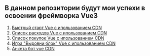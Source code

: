 <h2> В данном репозитории будут мои успехи в освоении фреймворка Vue3 </h2>
<ol> 
  <li><a href="https://markgrig.github.io/myVue/1-Rebulding%20App%20with%20Vue/quick%20start/index.html"> Быстрый старт Vue с ипользованием CDN </a> </li>
  <li> <a href="https://markgrig.github.io/myVue/1-Rebulding%20App%20with%20Vue/list%20of%20expenses/"> Список расходов Vue с ипользованием CDN </a> </li>
  <li> <a href="https://markgrig.github.io/myVue/1-Rebulding%20App%20with%20Vue/shopping%20list/index.html"> Список покупок Vue с ипользованием CDN </a></li> 
  <li> <a href="https://markgrig.github.io/myVue/1-Rebulding%20App%20with%20Vue/sizing%20block/index.html"> Игра "Выровни блок" Vue с ипользованием CDN </a></li>
  <li> <a href="https://markgrig.github.io/myVue/1-Rebulding%20App%20with%20Vue/bot%20questionnaire/index.html"> Анкета бот vue CDN </a></li>
</ol>
